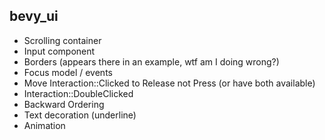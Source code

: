 ## bevy_ui

- Scrolling container
- Input component
- Borders (appears there in an example, wtf am I doing wrong?)
- Focus model / events
- Move Interaction::Clicked to Release not Press (or have both available)
- Interaction::DoubleClicked
- Backward Ordering
- Text decoration (underline)
- Animation
